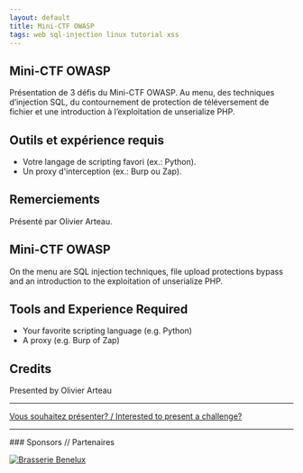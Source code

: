 ```yaml
---
layout: default
title: Mini-CTF OWASP
tags: web sql-injection linux tutorial xss
---
```


## Mini-CTF OWASP

Présentation de 3 défis du Mini-CTF OWASP. Au menu, des techniques
d’injection SQL, du contournement de protection de téléversement de fichier et une
introduction à l’exploitation de unserialize PHP.

## Outils et expérience requis

* Votre langage de scripting favori (ex.: Python).
* Un proxy d'interception (ex.: Burp ou Zap).

## Remerciements

Présenté par Olivier Arteau.

<a id="english"></a>

## Mini-CTF OWASP

On the menu are SQL injection techniques, file upload protections bypass and
an introduction to the exploitation of unserialize PHP.

## Tools and Experience Required

* Your favorite scripting language (e.g. Python)
* A proxy (e.g. Burp of Zap)

## Credits

Presented by Olivier Arteau

<hr/>

[Vous souhaitez présenter? / Interested to present a challenge?](https://github.com/montrehack/montrehack.github.com/wiki/Present-at-Montrehack)

<hr/>
### Sponsors // Partenaires

[![Brasserie Benelux](/images/benelux.png)](http://brasseriebenelux.com/)
